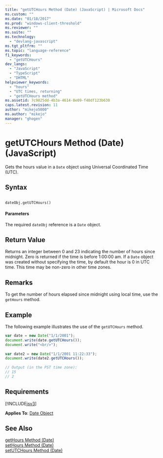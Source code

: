 ```yaml
---
title: "getUTCHours Method (Date) (JavaScript) | Microsoft Docs"
ms.custom: ""
ms.date: "01/18/2017"
ms.prod: "windows-client-threshold"
ms.reviewer: ""
ms.suite: ""
ms.technology: 
  - "devlang-javascript"
ms.tgt_pltfrm: ""
ms.topic: "language-reference"
f1_keywords: 
  - "getUTCHours"
dev_langs: 
  - "JavaScript"
  - "TypeScript"
  - "DHTML"
helpviewer_keywords: 
  - "hours"
  - "UTC times, returning"
  - "getUTCHours method"
ms.assetid: 7c9825dd-4b3a-4614-8e09-f40df123b630
caps.latest.revision: 11
author: "mikejo5000"
ms.author: "mikejo"
manager: "ghogen"
---
```

# getUTCHours Method (Date) (JavaScript)
Gets the hours value in a `Date` object using Universal Coordinated Time (UTC).  
  
## Syntax  
  
```  
  
dateObj.getUTCHours()   
```  
  
#### Parameters  
 The required `dateObj` reference is a `Date` object.  
  
## Return Value  
 Returns an integer between 0 and 23 indicating the number of hours since midnight. Zero is returned if the time is before 1:00:00 am. If a `Date` object was created without specifying the time, by default the hour is 0 in UTC time. This time may be non-zero in other time zones.  
  
## Remarks  
 To get the number of hours elapsed since midnight using local time, use the `getHours` method.  
  
## Example  
 The following example illustrates the use of the `getUTCHours` method.  
  
```JavaScript  
var date = new Date("1/1/2001");  
document.write(date.getUTCHours());  
document.write("<br/>");  
  
var date2 = new Date("1/1/2001 11:22:33");  
document.write(date2.getUTCHours());  
  
// Output (in the PST time zone):  
// 15 
// 2  
```  
  
## Requirements  
 [!INCLUDE[jsv3](../../javascript/reference/includes/jsv3-md.md)]  
  
 **Applies To**: [Date Object](../../javascript/reference/date-object-javascript.md)  
  
## See Also  
 [getHours Method (Date)](../../javascript/reference/gethours-method-date-javascript.md)   
 [setHours Method (Date)](../../javascript/reference/sethours-method-date-javascript.md)   
 [setUTCHours Method (Date)](../../javascript/reference/setutchours-method-date-javascript.md)
